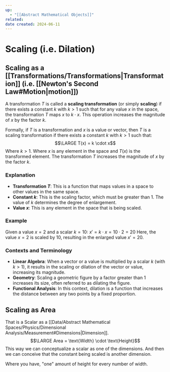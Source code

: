 ```yaml
---
up:
  - "[[Abstract Mathematical Objects]]"
related: 
date created: 2024-06-11
---
```

# Scaling (i.e. Dilation)
## Scaling as a [[Transformations/Transformations|Transformation]] (i.e. [[Newton's Second Law#Motion|motion]])
A transformation $T$ is called a **scaling transformation** (or simply **scaling**) if there exists a constant $k$ with $k > 1$ such that for any value $x$ in the space, the transformation $T$ maps $x$ to $k \cdot x$. 
	This operation increases the magnitude of $x$ by the factor $k$.

Formally, if $T$ is a transformation and $x$ is a value or vector, then $T$ is a scaling transformation if there exists a constant $k$ with $k > 1$ such that:
$$\LARGE T(x) = k \cdot x$$
Where $k > 1$.
Where $x$ is any element in the space and $T(x)$ is the transformed element. 
	The transformation $T$ increases the magnitude of $x$ by the factor $k$.
### Explanation
- **Transformation $T$**: This is a function that maps values in a space to other values in the same space.
- **Constant $k$**: This is the scaling factor, which must be greater than 1. The value of $k$ determines the degree of enlargement.
- **Value $x$**: This is any element in the space that is being scaled.
### Example
Given a value $x = 2$ and a scalar $k = 10$:
$x' = k \cdot x = 10 \cdot 2 = 20$
Here, the value $x = 2$ is scaled by $10$, resulting in the enlarged value $x' = 20$.
### Contexts and Terminology
- **Linear Algebra**: When a vector or a value is multiplied by a scalar $k$ (with $k > 1$), it results in the scaling or dilation of the vector or value, increasing its magnitude.
- **Geometry**: Scaling a geometric figure by a factor greater than 1 increases its size, often referred to as dilating the figure.
- **Functional Analysis**: In this context, dilation is a function that increases the distance between any two points by a fixed proportion.
## Scaling as Area
That is a Scalar as a [[Data/Abstract Mathematical Spaces/Physics/Dimensional Analysis/Measurement#Dimensions|Dimension]].
$$\LARGE Area = \text{Width} \cdot \text{Height}$$
This way we can conceptualize a scalar as one of the dimensions.
	And then we can conceive that the constant being scaled is another dimension.

Where you have, "one" amount of height for every number of width.